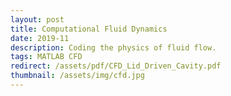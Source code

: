 ```yaml
---
layout: post
title: Computational Fluid Dynamics 
date: 2019-11
description: Coding the physics of fluid flow.
tags: MATLAB CFD
redirect: /assets/pdf/CFD_Lid_Driven_Cavity.pdf
thumbnail: /assets/img/cfd.jpg
---
```

